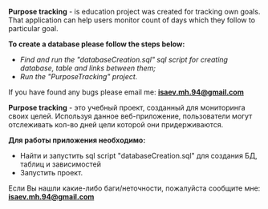 **Purpose tracking** - is education project was created for tracking own goals.
That application can help users monitor count of days which they follow to particular goal.

**To create a database please follow the steps below:**

* *Find and run the "databaseCreation.sql" sql script for creating database, table and links between them;*
* *Run the "PurposeTracking" project.*

If you have found any bugs please email me: **isaev.mh.94@gmail.com**

**Purpose tracking** - это учебный проект, созданный для мониторинга своих целей.
Используя данное веб-приложение, пользователи могут отслеживать кол-во дней цели которой они придерживаются.

**Для работы приложения необходимо:**

* Найти и запустить sql script "databaseCreation.sql" для создания БД, таблиц и зависимостей
* Запустить проект.

Если Вы нашли какие-либо баги/неточности, пожалуйста сообщите мне: **isaev.mh.94@gmail.com**




